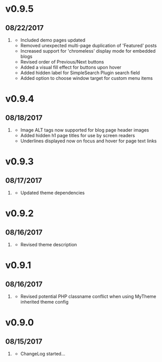# v0.9.5
## 08/22/2017

1. [](#improved)
    * Included demo pages updated
    * Removed unexpected multi-page duplication of 'Featured' posts
    * Increased support for 'chromeless' display mode for embedded blogs
    * Revised order of Previous/Next buttons
    * Added a visual fill effect for buttons upon hover
    * Added hidden label for SimpleSearch Plugin search field
    * Added option to choose window target for custom menu items

# v0.9.4
## 08/18/2017

1. [](#new)
    * Image ALT tags now supported for blog page header images
    * Added hidden h1 page titles for use by screen readers
    * Underlines displayed now on focus and hover for page text links

# v0.9.3
## 08/17/2017

1. [](#improved)
    * Updated theme dependencies

# v0.9.2
## 08/16/2017

1. [](#improved)
    * Revised theme description

# v0.9.1
## 08/16/2017

1. [](#bugfix)
    * Revised potential PHP classname conflict when using MyTheme inherited theme config

# v0.9.0
## 08/15/2017

1. [](#new)
    * ChangeLog started...
